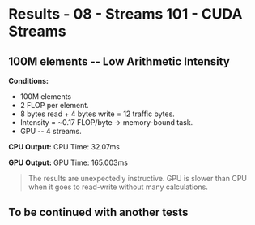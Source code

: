 # Results - 08 - Streams 101 - CUDA Streams

## 100M elements -- Low Arithmetic Intensity
**Conditions:**
- 100M elements
- 2 FLOP per element.
- 8 bytes read + 4 bytes write = 12 traffic bytes.
- Intensity = ~0.17 FLOP/byte -> memory-bound task.
- GPU -- 4 streams.

**CPU Output:**
CPU Time: 32.07ms 

**GPU Output:**
GPU Time: 165.003ms

> The results are unexpectedly instructive. GPU is slower than CPU when it goes to read-write without many calculations.

## To be continued with another tests
